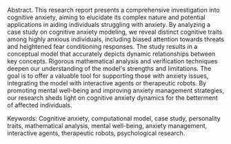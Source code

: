 Abstract. 
This research report presents a comprehensive investigation into cognitive anxiety, aiming to elucidate its complex nature and potential applications in aiding individuals struggling with anxiety. 
By analyzing a case study on cognitive anxiety modeling, we reveal distinct cognitive traits among highly anxious individuals, including biased attention towards threats and heightened fear conditioning responses. 
The study results in a conceptual model that accurately depicts dynamic relationships between key concepts. Rigorous mathematical analysis and verification techniques deepen our understanding of the model's strengths and limitations. 
The goal is to offer a valuable tool for supporting those with anxiety issues, integrating the model with interactive agents or therapeutic robots. 
By promoting mental well-being and improving anxiety management strategies, our research sheds light on cognitive anxiety dynamics for the betterment of affected individuals.

Keywords: Cognitive anxiety, computational model, case study, personality traits, mathematical analysis, mental well-being, anxiety management, interactive agents, therapeutic robots, psychological research.
